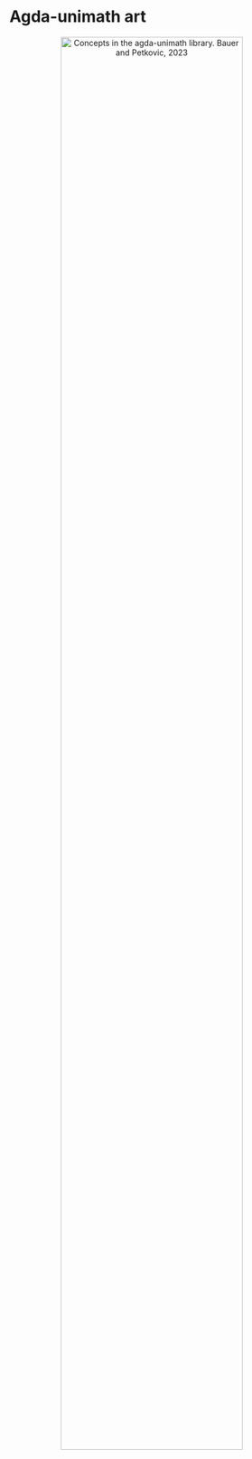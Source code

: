 # Agda-unimath art

<div align="center">
  <img src="agda-unimath-black-and-gold.png" alt="Concepts in the agda-unimath library. Bauer and Petkovic, 2023" width="80%">
</div>
